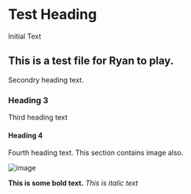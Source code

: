 # Test Heading
Initial Text

## This is a test file for Ryan to play.
Secondry heading text.

### Heading 3
Third heading text

#### Heading 4
Fourth heading text. This section contains image also.

![image](https://t3.ftcdn.net/jpg/02/46/81/14/240_F_246811446_iwTs5N49KbtB6jmLcdSeC12X1b1NGh9p.jpg)

**This is some bold text.**
*This is italic text*